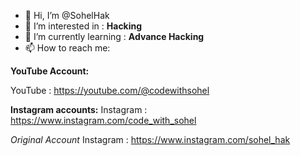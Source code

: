 - 👋 Hi, I’m @SohelHak
- 👀 I’m interested in : **Hacking**
- 🌱 I’m currently learning : **Advance Hacking**
- 📫 How to reach me:

**YouTube Account:**

YouTube : https://youtube.com/@codewithsohel

**Instagram accounts:**
Instagram : https://www.instagram.com/code_with_sohel

*Original Account*
Instagram : https://www.instagram.com/sohel_hak



<!---
SohelHak/SohelHak is a ✨ special ✨ repository because its `README.md` (this file) appears on your GitHub profile.
You can click the Preview link to take a look at your changes.
--->

